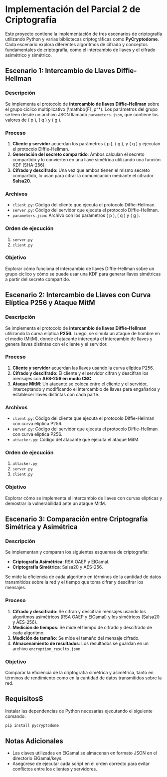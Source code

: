 # Implementación del Parcial 2 de Criptografía

Este proyecto contiene la implementación de tres escenarios de criptografía utilizando Python y varias bibliotecas criptográficas como **PyCryptodome**. Cada escenario explora diferentes algoritmos de cifrado y conceptos fundamentales de criptografía, como el intercambio de llaves y el cifrado asimétrico y simétrico.

## Escenario 1: Intercambio de Llaves Diffie-Hellman

### Descripción

Se implementa el protocolo de **intercambio de llaves Diffie-Hellman** sobre el grupo cíclico multiplicativo \(\mathbb{F}\_p^\*\). Los parámetros del grupo se leen desde un archivo JSON llamado `parameters.json`, que contiene los valores de \( p \), \( q \) y \( g \).

### Proceso

1. **Cliente y servidor** acuerdan los parámetros \( p \), \( g \), y \( q \) y ejecutan el protocolo Diffie-Hellman.
2. **Generación del secreto compartido**: Ambos calculan el secreto compartido y lo convierten en una llave simétrica utilizando una función KDF (SHA-256).
3. **Cifrado y descifrado**: Una vez que ambos tienen el mismo secreto compartido, lo usan para cifrar la comunicación mediante el cifrador **Salsa20**.

### Archivos

- `client.py`: Código del cliente que ejecuta el protocolo Diffie-Hellman.
- `server.py`: Código del servidor que ejecuta el protocolo Diffie-Hellman.
- `parameters.json`: Archivo con los parámetros \( p \), \( q \) y \( g \).

### Orden de ejecución

1. `server.py`
2. `client.py`

### Objetivo

Explorar cómo funciona el intercambio de llaves Diffie-Hellman sobre un grupo cíclico y cómo se puede usar una KDF para generar llaves simétricas a partir del secreto compartido.

## Escenario 2: Intercambio de Llaves con Curva Elíptica P256 y Ataque MitM

### Descripción

Se implementa el protocolo de **intercambio de llaves Diffie-Hellman** utilizando la curva elíptica **P256**. Luego, se simula un ataque de hombre en el medio (MitM), donde el atacante intercepta el intercambio de llaves y genera llaves distintas con el cliente y el servidor.

### Proceso

1. **Cliente y servidor** acuerdan las llaves usando la curva elíptica P256.
2. **Cifrado y descifrado**: El cliente y el servidor cifran y descifran los mensajes con **AES-256 en modo CBC**.
3. **Ataque MitM**: Un atacante se coloca entre el cliente y el servidor, interceptando y modificando el intercambio de llaves para engañarlos y establecer llaves distintas con cada parte.

### Archivos

- `client.py`: Código del cliente que ejecuta el protocolo Diffie-Hellman con curva elíptica P256.
- `server.py`: Código del servidor que ejecuta el protocolo Diffie-Hellman con curva elíptica P256.
- `attacker.py`: Código del atacante que ejecuta el ataque MitM.

### Orden de ejecución

1. `attacker.py`
2. `server.py`
3. `client.py`

### Objetivo

Explorar cómo se implementa el intercambio de llaves con curvas elípticas y demostrar la vulnerabilidad ante un ataque MitM.

## Escenario 3: Comparación entre Criptografía Simétrica y Asimétrica

### Descripción

Se implementan y comparan los siguientes esquemas de criptografía:

- **Criptografía Asimétrica**: RSA OAEP y ElGamal.
- **Criptografía Simétrica**: Salsa20 y AES-256.

Se mide la eficiencia de cada algoritmo en términos de la cantidad de datos transmitidos sobre la red y el tiempo que toma cifrar y descifrar los mensajes.

### Proceso

1. **Cifrado y descifrado**: Se cifran y descifran mensajes usando los algoritmos asimétricos (RSA OAEP y ElGamal) y los simétricos (Salsa20 y AES-256).
2. **Medición de tiempos**: Se mide el tiempo de cifrado y descifrado de cada algoritmo.
3. **Medición de tamaño**: Se mide el tamaño del mensaje cifrado.
4. **Almacenamiento de resultados**: Los resultados se guardan en un archivo `encryption_results.json`.

### Objetivo

Comparar la eficiencia de la criptografía simétrica y asimétrica, tanto en términos de rendimiento como en la cantidad de datos transmitidos sobre la red.

## RequisitosS

Instalar las dependencias de Python necesarias ejecutando el siguiente comando:

```bash
pip install pycryptodome
```

## Notas Adicionales

- Las claves utilizadas en ElGamal se almacenan en formato JSON en el directorio ElGamal/keys.
- Asegúrese de ejecutar cada script en el orden correcto para evitar conflictos entre los clientes y servidores.
